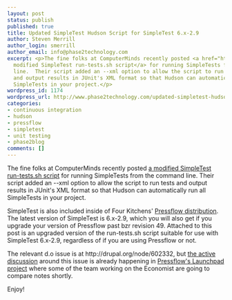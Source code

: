 ```yaml
---
layout: post
status: publish
published: true
title: Updated SimpleTest Hudson Script for SimpleTest 6.x-2.9
author: Steven Merrill
author_login: smerrill
author_email: info@phase2technology.com
excerpt: <p>The fine folks at ComputerMinds recently posted <a href="http://www.computerminds.co.uk/hudson-and-simpletest">a
  modified SimpleTest run-tests.sh script</a> for running SimpleTests from the command
  line.  Their script added an --xml option to allow the script to run tests
  and output results in JUnit's XML format so that Hudson can automatically run all
  SimpleTests in your project.</p>
wordpress_id: 1174
wordpress_url: http://www.phase2technology.com/updated-simpletest-hudson-script-for-simpletest-6-x-2-9/
categories:
- continuous integration
- hudson
- pressflow
- simpletest
- unit testing
- phase2blog
comments: []
---
```

<p>The fine folks at ComputerMinds recently posted <a href="http://www.computerminds.co.uk/hudson-and-simpletest">a modified SimpleTest run-tests.sh script</a> for running SimpleTests from the command line.  Their script added an --xml option to allow the script to run tests and output results in JUnit's XML format so that Hudson can automatically run all SimpleTests in your project.</p></p>

<!--more-->

<p>SimpleTest is also included inside of Four Kitchens' <a href="http://fourkitchens.com/pressflow-makes-drupal-scale">Pressflow distribution</a>.  The latest version of SimpleTest is 6.x-2.9, which you will also get if you upgrade your version of Pressflow past bzr revision 49.  Attached to this post is an upgraded version of the run-tests.sh script suitable for use with SimpleTest 6.x-2.9, regardless of if you are using Pressflow or not.</p></p>
<p>The relevant d.o issue is at http://drupal.org/node/602332, but <a href="https://code.launchpad.net/~smerrill/pressflow/simpletest-xml-junit/+merge/13224">the active discussion</a> around this issue is already happening in <a href="https://launchpad.net/pressflow">Pressflow's Launchpad project</a> where some of the team working on the Economist are going to compare notes shortly.</p></p>
<p>Enjoy!</p></p>
